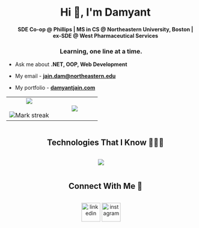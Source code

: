<div id="user-content-toc">
  <ul align="center">
    <summary><h1 align="center">Hi 👋, I'm Damyant</h1></summary>
    <h4 align="center">SDE Co-op @ Phillips | MS in CS @ Northeastern University, Boston | ex-SDE @ West Pharmaceutical Services</h4>
  </ul>
</div>


<h3 align="center">Learning, one line at a time.</h3>

- Ask me about **.NET, OOP, Web Development**

- My email - **jain.dam@northeastern.edu**

- My portfolio - [**damyantjain.com**](https://damyantjain.com/)

<p align="center">
  <!--- stats (start) -->
<table align="center">
<tr border="none">
<td width="50%" align="center">
  
  <img  align="center"  src="https://github-readme-stats.vercel.app/api?username=damyantjain&theme=dark&show_icons=true&count_private=true" />
  <br></br>
  <img  title="🔥 Get streak stats for your profile at git.io/streak-stats" alt="Mark streak" src="https://github-readme-streak-stats.herokuapp.com/?user=damyantjain&theme=dark&hide_border=false" /> 
</td>

<td width="50%" align="center">

  <img  align="center"  src="https://github-readme-stats.anuraghazra1.vercel.app/api/top-langs/?username=damyantjain&theme=dark&hide_border=false&no-bg=true&no-frame=true&langs_count=7"/>
  
  </td>
</tr>
</table>
</p>

<div id="user-content-toc">
  <ul align="center">
    <summary><h2 style="display: inline-block">Technologies That I Know 👨🏻‍💻</h2></summary>
  </ul>
</div>

<p align="center">
  <a href="https://skillicons.dev">
    <img src="https://skillicons.dev/icons?i=cs,java,python,js,ts,react,nodejs,mysql,mongodb,html,css,tailwind,github,spring,postman,redux,vscode,aws,azure,swift&perline=14" />
  </a>
</p>


<div id="user-content-toc">
  <ul align="center">
    <summary><h2 style="display: inline-block">Connect With Me  🤝</h2></summary>
  </ul>
</div>

<!--icons and links-->
<p align="center">
 <a href="https://linkedin.com/in/damyant" target="blank" style="text-decoration: none;"><img align="center" src="https://user-images.githubusercontent.com/88904952/234979284-68c11d7f-1acc-4f0c-ac78-044e1037d7b0.png" alt="linkedin" height="50" width="50" /></a> 
  <a href="https://instagram.com/damyantjain" target="blank" style="text-decoration: none;"><img align="center" src="https://user-images.githubusercontent.com/88904952/234981169-2dd1e58f-4b7e-468c-8213-034ba62156c3.png" alt="instagram" height="50" width="50" /></a>
</p>
